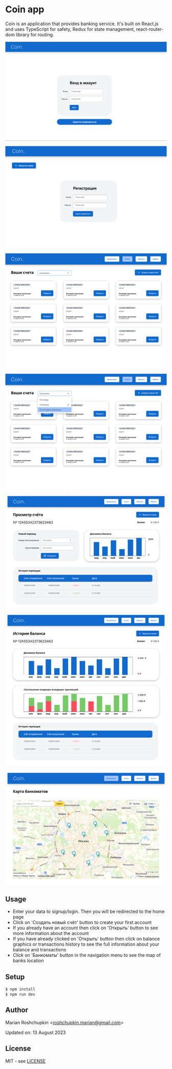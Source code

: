 # Coin app
Coin is an application that provides banking service. It's built on React.js and uses TypeScript for safety,
Redux for state management, react-router-dom library for routing.

![Login](screenshots/login.png)

![Signup](screenshots/signup.png)

![Accounts](screenshots/accounts.png)

![Sorting](screenshots/sorting.png)

![AccountView](screenshots/accountview.png)

![BalanceHistory](screenshots/balancehistory.png)

![Banks](screenshots/banks.png)

## Usage
- Enter your data to signup/login. Then you will be redirected to the home page
- Click on 'Создать новый счёт' button to create your first account
- If you already have an account then click on 'Открыть' button to see more information about the account
- If you have already clicked on 'Открыть' button then click on balance graphics or transactions history to see the full information about your balance and transactions
- Click on 'Банкоматы' button in the navigation menu to see the map of banks location

## Setup
```
$ npm install
$ npm run dev
```

## Author
Marian Roshchupkin &lt;roshchupkin.marian@gmail.com&gt;

Updated on: 13 August 2023

## License
MIT - see [LICENSE](LICENSE)
